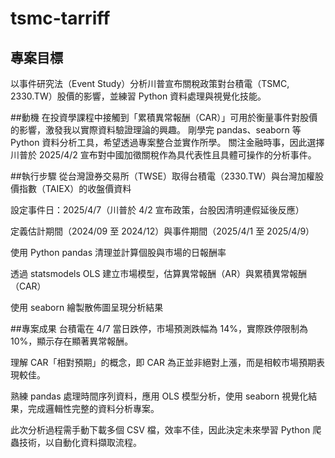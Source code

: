 # tsmc-tarriff
## 專案目標
以事件研究法（Event Study）分析川普宣布關稅政策對台積電（TSMC, 2330.TW）股價的影響，並練習 Python 資料處理與視覺化技能。

##動機
在投資學課程中接觸到「累積異常報酬（CAR）」可用於衡量事件對股價的影響，激發我以實際資料驗證理論的興趣。
剛學完 pandas、seaborn 等 Python 資料分析工具，希望透過專案整合並實作所學。
關注金融時事，因此選擇川普於 2025/4/2 宣布對中國加徵關稅作為具代表性且具體可操作的分析事件。

##執行步驟
從台灣證券交易所（TWSE）取得台積電（2330.TW）與台灣加權股價指數（TAIEX）的收盤價資料

設定事件日：2025/4/7（川普於 4/2 宣布政策，台股因清明連假延後反應）

定義估計期間（2024/09 至 2024/12）與事件期間（2025/4/1 至 2025/4/9）

使用 Python pandas 清理並計算個股與市場的日報酬率

透過 statsmodels OLS 建立市場模型，估算異常報酬（AR）與累積異常報酬（CAR）

使用 seaborn 繪製散佈圖呈現分析結果

##專案成果
台積電在 4/7 當日跌停，市場預測跌幅為 14%，實際跌停限制為 10%，顯示存在顯著異常報酬。

理解 CAR「相對預期」的概念，即 CAR 為正並非絕對上漲，而是相較市場預期表現較佳。

熟練 pandas 處理時間序列資料，應用 OLS 模型分析，使用 seaborn 視覺化結果，完成邏輯性完整的資料分析專案。

此次分析過程需手動下載多個 CSV 檔，效率不佳，因此決定未來學習 Python 爬蟲技術，以自動化資料擷取流程。


